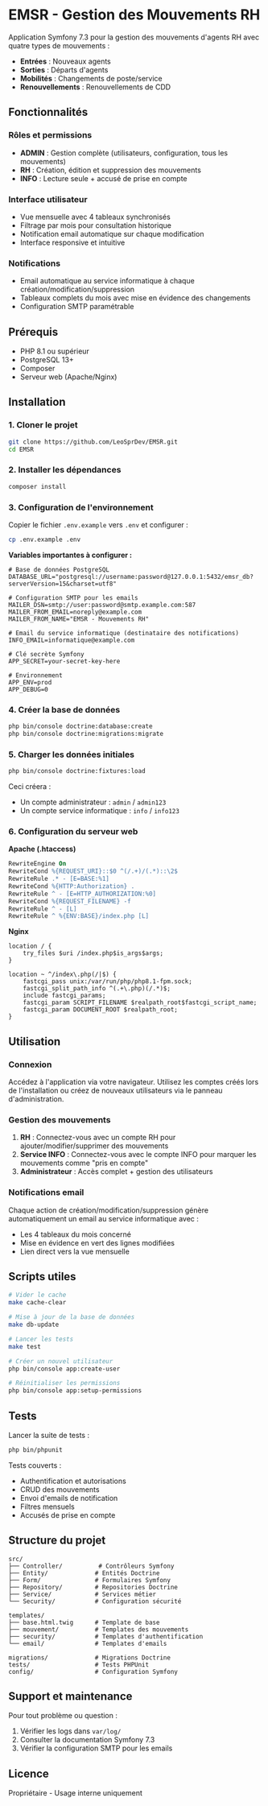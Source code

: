 # EMSR - Gestion des Mouvements RH

Application Symfony 7.3 pour la gestion des mouvements d'agents RH avec quatre types de mouvements :
- **Entrées** : Nouveaux agents
- **Sorties** : Départs d'agents 
- **Mobilités** : Changements de poste/service
- **Renouvellements** : Renouvellements de CDD

## Fonctionnalités

### Rôles et permissions
- **ADMIN** : Gestion complète (utilisateurs, configuration, tous les mouvements)
- **RH** : Création, édition et suppression des mouvements
- **INFO** : Lecture seule + accusé de prise en compte

### Interface utilisateur
- Vue mensuelle avec 4 tableaux synchronisés
- Filtrage par mois pour consultation historique
- Notification email automatique sur chaque modification
- Interface responsive et intuitive

### Notifications
- Email automatique au service informatique à chaque création/modification/suppression
- Tableaux complets du mois avec mise en évidence des changements
- Configuration SMTP paramétrable

## Prérequis

- PHP 8.1 ou supérieur
- PostgreSQL 13+
- Composer
- Serveur web (Apache/Nginx)

## Installation

### 1. Cloner le projet
```bash
git clone https://github.com/LeoSprDev/EMSR.git
cd EMSR
```

### 2. Installer les dépendances
```bash
composer install
```

### 3. Configuration de l'environnement
Copier le fichier `.env.example` vers `.env` et configurer :

```bash
cp .env.example .env
```

**Variables importantes à configurer :**

```env
# Base de données PostgreSQL
DATABASE_URL="postgresql://username:password@127.0.0.1:5432/emsr_db?serverVersion=15&charset=utf8"

# Configuration SMTP pour les emails
MAILER_DSN=smtp://user:password@smtp.example.com:587
MAILER_FROM_EMAIL=noreply@example.com
MAILER_FROM_NAME="EMSR - Mouvements RH"

# Email du service informatique (destinataire des notifications)
INFO_EMAIL=informatique@example.com

# Clé secrète Symfony
APP_SECRET=your-secret-key-here

# Environnement
APP_ENV=prod
APP_DEBUG=0
```

### 4. Créer la base de données
```bash
php bin/console doctrine:database:create
php bin/console doctrine:migrations:migrate
```

### 5. Charger les données initiales
```bash
php bin/console doctrine:fixtures:load
```

Ceci créera :
- Un compte administrateur : `admin` / `admin123`
- Un compte service informatique : `info` / `info123`

### 6. Configuration du serveur web

**Apache (.htaccess)**
```apache
RewriteEngine On
RewriteCond %{REQUEST_URI}::$0 ^(/.+)/(.*)::\2$
RewriteRule .* - [E=BASE:%1]
RewriteCond %{HTTP:Authorization} .
RewriteRule ^ - [E=HTTP_AUTHORIZATION:%0]
RewriteCond %{REQUEST_FILENAME} -f
RewriteRule ^ - [L]
RewriteRule ^ %{ENV:BASE}/index.php [L]
```

**Nginx**
```nginx
location / {
    try_files $uri /index.php$is_args$args;
}

location ~ ^/index\.php(/|$) {
    fastcgi_pass unix:/var/run/php/php8.1-fpm.sock;
    fastcgi_split_path_info ^(.+\.php)(/.*)$;
    include fastcgi_params;
    fastcgi_param SCRIPT_FILENAME $realpath_root$fastcgi_script_name;
    fastcgi_param DOCUMENT_ROOT $realpath_root;
}
```

## Utilisation

### Connexion
Accédez à l'application via votre navigateur. Utilisez les comptes créés lors de l'installation ou créez de nouveaux utilisateurs via le panneau d'administration.

### Gestion des mouvements
1. **RH** : Connectez-vous avec un compte RH pour ajouter/modifier/supprimer des mouvements
2. **Service INFO** : Connectez-vous avec le compte INFO pour marquer les mouvements comme "pris en compte"
3. **Administrateur** : Accès complet + gestion des utilisateurs

### Notifications email
Chaque action de création/modification/suppression génère automatiquement un email au service informatique avec :
- Les 4 tableaux du mois concerné
- Mise en évidence en vert des lignes modifiées
- Lien direct vers la vue mensuelle

## Scripts utiles

```bash
# Vider le cache
make cache-clear

# Mise à jour de la base de données
make db-update

# Lancer les tests
make test

# Créer un nouvel utilisateur
php bin/console app:create-user

# Réinitialiser les permissions
php bin/console app:setup-permissions
```

## Tests

Lancer la suite de tests :
```bash
php bin/phpunit
```

Tests couverts :
- Authentification et autorisations
- CRUD des mouvements
- Envoi d'emails de notification
- Filtres mensuels
- Accusés de prise en compte

## Structure du projet

```
src/
├── Controller/          # Contrôleurs Symfony
├── Entity/             # Entités Doctrine
├── Form/               # Formulaires Symfony
├── Repository/         # Repositories Doctrine
├── Service/            # Services métier
└── Security/           # Configuration sécurité

templates/
├── base.html.twig      # Template de base
├── mouvement/          # Templates des mouvements
├── security/           # Templates d'authentification
└── email/              # Templates d'emails

migrations/             # Migrations Doctrine
tests/                  # Tests PHPUnit
config/                 # Configuration Symfony
```

## Support et maintenance

Pour tout problème ou question :
1. Vérifier les logs dans `var/log/`
2. Consulter la documentation Symfony 7.3
3. Vérifier la configuration SMTP pour les emails

## Licence

Propriétaire - Usage interne uniquement